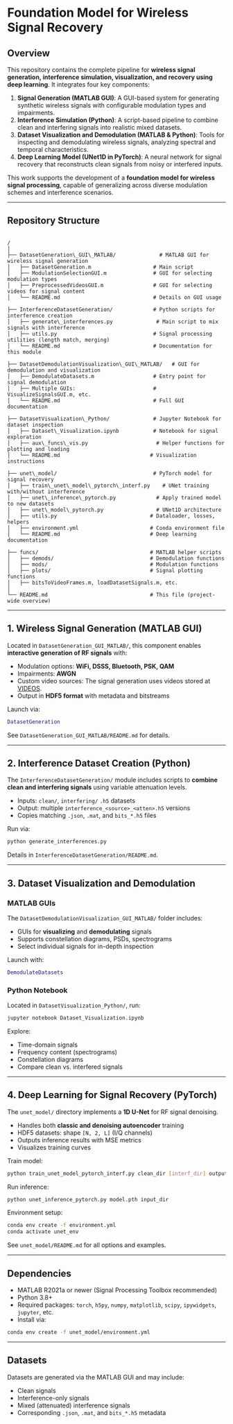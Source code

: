 # **Foundation Model for Wireless Signal Recovery**

## **Overview**
This repository contains the complete pipeline for **wireless signal generation, interference simulation, visualization, and recovery using deep learning**. It integrates four key components:

1. **Signal Generation (MATLAB GUI)**: A GUI-based system for generating synthetic wireless signals with configurable modulation types and impairments.
2. **Interference Simulation (Python)**: A script-based pipeline to combine clean and interfering signals into realistic mixed datasets.
3. **Dataset Visualization and Demodulation (MATLAB & Python)**: Tools for inspecting and demodulating wireless signals, analyzing spectral and temporal characteristics.
4. **Deep Learning Model (UNet1D in PyTorch)**: A neural network for signal recovery that reconstructs clean signals from noisy or interfered inputs.

This work supports the development of a **foundation model for wireless signal processing**, capable of generalizing across diverse modulation schemes and interference scenarios.

---

## **Repository Structure**
```

/
│
├── DatasetGeneration\_GUI\_MATLAB/              # MATLAB GUI for wireless signal generation
│   ├── DatasetGeneration.m                    # Main script
│   ├── ModulationSelectionGUI.m               # GUI for selecting modulation types
│   ├── PreprocessedVideosGUI.m                # GUI for selecting videos for signal content
│   └── README.md                              # Details on GUI usage

├── InterferenceDatasetGeneration/             # Python scripts for interference creation
│   ├── generate\_interferences.py              # Main script to mix signals with interference
│   ├── utils.py                               # Signal processing utilities (length match, merging)
│   └── README.md                              # Documentation for this module

├── DatasetDemodulationVisualization\_GUI\_MATLAB/   # GUI for demodulation and visualization
│   ├── DemodulateDatasets.m                   # Entry point for signal demodulation
│   ├── Multiple GUIs:                         # VisualizeSignalsGUI.m, etc.
│   └── README.md                              # Full GUI documentation

├── DatasetVisualization\_Python/              # Jupyter Notebook for dataset inspection
│   ├── Dataset\_Visualization.ipynb           # Notebook for signal exploration
│   ├── aux\_funcs\_vis.py                      # Helper functions for plotting and loading
│   └── README.md                             # Visualization instructions

├── unet\_model/                               # PyTorch model for signal recovery
│   ├── train\_unet\_model\_pytorch\_interf.py    # UNet training with/without interference
│   ├── unet\_inference\_pytorch.py             # Apply trained model to new datasets
│   ├── unet\_model\_pytorch.py                 # UNet1D architecture
│   ├── utils.py                              # Dataloader, losses, helpers
│   ├── environment.yml                       # Conda environment file
│   └── README.md                             # Deep learning documentation

├── funcs/                                    # MATLAB helper scripts
│   ├── demods/                               # Demodulation functions
│   ├── mods/                                 # Modulation functions
│   ├── plots/                                # Signal plotting functions
│   ├── bitsToVideoFrames.m, loadDatasetSignals.m, etc.
│
└── README.md                                 # This file (project-wide overview)

```

---

## **1. Wireless Signal Generation (MATLAB GUI)**
Located in `DatasetGeneration_GUI_MATLAB/`, this component enables **interactive generation of RF signals** with:
- Modulation options: **WiFi, DSSS, Bluetooth, PSK, QAM**
- Impairments: **AWGN**
- Custom video sources: The signal generation uses videos stored at [VIDEOS](videos.org).
- Output in **HDF5 format** with metadata and bitstreams

Launch via:
```matlab
DatasetGeneration
```

See `DatasetGeneration_GUI_MATLAB/README.md` for details.

---

## **2. Interference Dataset Creation (Python)**

The `InterferenceDatasetGeneration/` module includes scripts to **combine clean and interfering signals** using variable attenuation levels.

* Inputs: `clean/`, `interfering/` `.h5` datasets
* Output: multiple `interference_<source>_<atten>.h5` versions
* Copies matching `.json`, `.mat`, and `bits_*.h5` files

Run via:

```bash
python generate_interferences.py
```

Details in `InterferenceDatasetGeneration/README.md`.

---

## **3. Dataset Visualization and Demodulation**

### **MATLAB GUIs**

The `DatasetDemodulationVisualization_GUI_MATLAB/` folder includes:

* GUIs for **visualizing** and **demodulating** signals
* Supports constellation diagrams, PSDs, spectrograms
* Select individual signals for in-depth inspection

Launch with:

```matlab
DemodulateDatasets
```

### **Python Notebook**

Located in `DatasetVisualization_Python/`, run:

```bash
jupyter notebook Dataset_Visualization.ipynb
```

Explore:

* Time-domain signals
* Frequency content (spectrograms)
* Constellation diagrams
* Compare clean vs. interfered signals

---

## **4. Deep Learning for Signal Recovery (PyTorch)**

The `unet_model/` directory implements a **1D U-Net** for RF signal denoising.

* Handles both **classic and denoising autoencoder** training
* HDF5 datasets: shape `[N, 2, L]` (I/Q channels)
* Outputs inference results with MSE metrics
* Visualizes training curves

Train model:

```bash
python train_unet_model_pytorch_interf.py clean_dir [interf_dir] output_dir
```

Run inference:

```bash
python unet_inference_pytorch.py model.pth input_dir
```

Environment setup:

```bash
conda env create -f environment.yml
conda activate unet_env
```

See `unet_model/README.md` for all options and examples.

---

## **Dependencies**

* MATLAB R2021a or newer (Signal Processing Toolbox recommended)
* Python 3.8+
* Required packages: `torch`, `h5py`, `numpy`, `matplotlib`, `scipy`, `ipywidgets`, `jupyter`, etc.
* Install via:

```bash
conda env create -f unet_model/environment.yml
```

---

## **Datasets**

Datasets are generated via the MATLAB GUI and may include:

* Clean signals
* Interference-only signals
* Mixed (attenuated) interference signals
* Corresponding `.json`, `.mat`, and `bits_*.h5` metadata


